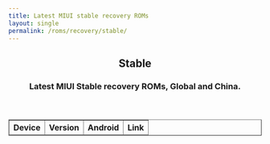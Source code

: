 ```yaml
---
title: Latest MIUI stable recovery ROMs
layout: single
permalink: /roms/recovery/stable/
---
```


<section id="main" class="container single">
	<header>
		<h2 style="text-align: center">Stable</h2>
		<h3 style="text-align: center">Latest MIUI Stable recovery ROMs, Global and China.</h3>
	</header>
	<div class="stable_recovery">
		<script>
			$(function() {
			var sr_devices = [];
			$.getJSON('https://raw.githubusercontent.com/XiaomiFirmwareUpdater/miui-updates-tracker/master/stable_recovery/stable_recovery.json', function(data) {
			   $.each(data, function(i, sf) {
				  var sf_tblRow = "<tr>" + "<td style=\"text-align: left\">" + sf.device + "</td>" +
				   "<td style=\"text-align: left\">" + sf.version + "</td>" + "<td style=\"text-align: left\">" + sf.android + "</td>" + "<td style=\"text-align: left\">" + "<a href=" + sf.download + ">Download</a>" + "</td>" + "</tr>"
				   $(sf_tblRow).appendTo("#stable_recovery tbody");
			 });
			});
			});
		</script>
		<table id="stable_recovery" border="1">
			<thead>
				<th style="text-align: center">Device</th>
				<th style="text-align: center">Version</th>
				<th style="text-align: center">Android</th>
				<th style="text-align: center">Link</th>
			</thead>
			<tbody>
			</tbody>
		</table>
	</div>
</section>